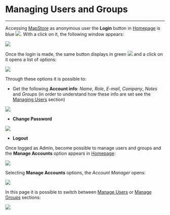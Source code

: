 # Managing Users and Groups
****************************

Accessing [MapStore](https://mapstore.geosolutionsgroup.com/mapstore/#/) as anonymous user the **Login** button in [Homepage](https://mapstore.geosolutionsgroup.com/mapstore/#/) is blue <img src="../img/button/login-b.jpg" class="ms-docbutton"/>. With a click on it, the following window appears: 

<img src="../img/managing-users-and-groups/login.jpg" class="ms-docimage" style="max-width:450px"/>

Once the login is made, the same button displays in green <img src="../img/button/logged.jpg" class="ms-docbutton"/> and a click on it opens a list of options:

<img src="../img/managing-users-and-groups/login-win.jpg" class="ms-docimage"/>

Through these options it is possible to:

* Get the following **Account info**: *Name*, *Role*, *E-mail*, *Company*, *Notes* and *Groups* (in order to understand how these info are set see the [Managing Users](managing-users.md#managing-users) section)

<img src="../img/managing-users-and-groups/acc-info.jpg" class="ms-docimage" style="max-width:400px"/>

* **Change Password**

<img src="../img/managing-users-and-groups/change-psw.jpg" class="ms-docimage"/>

* **Logout**

Once logged as Admin, become possible to manage users and groups and the **Manage Accounts** option appears in [Homepage](home-page.md#home-page):

<img src="../img/managing-users-and-groups/manager.jpg" class="ms-docimage"/>

Selecting **Manage Accounts** options, the *Account Manager* opens:

<img src="../img/managing-users-and-groups/manager-page.jpg" class="ms-docimage"/>

In this page it is possible to switch between [Manage Users](managing-users.md#managing-users) or [Manage Groups](managing-groups.md#managing-groups) sections:

<img src="../img/managing-users-and-groups/man-users-groups.jpg" class="ms-docimage" style="max-width:200px"/>

